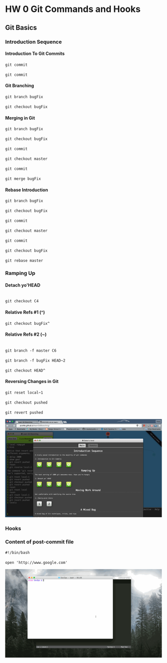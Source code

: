 # HW 0 Git Commands and Hooks

## Git Basics

### Introduction Sequence

#### Introduction To Git Commits

```
git commit

git commit
```


#### Git Branching

```
git branch bugFix

git checkout bugFix
```

#### Merging in Git

```
git branch bugFix

git checkout bugFix

git commit

git checkout master

git commit

git merge bugFix
```

#### Rebase Introduction

```
git branch bugFix

git checkout bugFix

git commit

git checkout master

git commit

git checkout bugFix

git rebase master
```

### Ramping Up

#### Detach yo'HEAD

```

git checkout C4
```

#### Relative Refs #1 (^)

```
git checkout bugFix^
```

#### Relative Refs #2 (~)

```

git branch -f master C6

git branch -f bugFix HEAD~2

git checkout HEAD^
```

#### Reversing Changes in Git

```
git reset local~1

git checkout pushed

git revert pushed
```

![alt text](https://github.com/kumar-utsav/HW/blob/master/Images/HW.png "Completed Levels")

### Hooks 

### Content of post-commit file

```
#!/bin/bash

open 'http://www.google.com'
```

![alt text](https://github.com/kumar-utsav/HW/blob/master/Images/HooksTest.gif "Hooks Test GIF")






